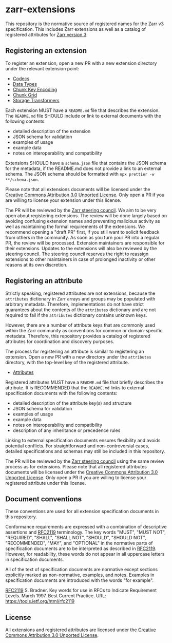 # zarr-extensions

This repository is the normative source of registered names for the Zarr v3 specification. This includes Zarr extensions as well as a catalog of registered attributes for [Zarr version 3](https://zarr-specs.readthedocs.io/en/latest/v3/core/v3.0.html).

## Registering an extension

To register an extension, open a new PR with a new extension directory under the relevant extension point:

 * [Codecs](./codecs/README.md)
 * [Data Types](./data-types/README.md)
 * [Chunk Key Encoding](./chunk-key-encodings/README.md)
 * [Chunk Grid](./chunk-grids/README.md)
 * [Storage Transformers](./storage-transformers/README.md)

Each extension MUST have a `README.md` file that describes the extension.
The `README.md` file SHOULD include or link to external documents with the following contents:

- detailed description of the extension
- JSON schema for validation
- examples of usage
- example data
- notes on interoperability and compatibility

Extensions SHOULD have a `schema.json` file that contains the JSON schema for the metadata, if the README.md does not provide a link to an external schema.
The JSON schema should be formatted with `npx prettier -w **/schema.json`.

Please note that all extensions documents will be licensed under the [Creative Commons Attribution 3.0 Unported License](https://creativecommons.org/licenses/by/3.0/).
Only open a PR if you are willing to license your extension under this license.

The PR will be reviewed by the [Zarr steering council](https://github.com/orgs/zarr-developers/teams/steering-council).
We aim to be very open about registering extensions.
The review will be done largely based on avoiding confusing extension names and preventing malicious activity as well as maintaining the formal requirements of the extensions.
We recommend opening a "draft PR" first, if you still want to solicit feedback from others in the community. As soon as you turn your PR into a regular PR, the review will be processed.
Extension maintainers are responsible for their extensions.
Updates to the extensions will also be reviewed by the steering council.
The steering council reserves the right to reassign extensions to other maintainers in case of prolonged inactivity or other reasons at its own discretion.

## Registering an attribute

Strictly speaking, registered attributes are not extensions, because the `attributes` dictionary in Zarr arrays and groups may be populated with arbitrary metadata.
Therefore, implementations do not have strict guarantees about the contents of the `attributes` dictionary and are not required to fail if the `attributes` dictionary contains unknown keys.

However, there are a number of attribute keys that are commonly used within the Zarr community as conventions for common or domain-specific metadata.
Therefore, this repository provides a catalog of registered attributes for coordination and discovery purposes.

The process for registering an attribute is similar to registering an extension.
Open a new PR with a new directory under the `attributes` directory, with the top-level key of the registered attribute.

 * [Attributes](./attributes/README.md)

Registered attributes MUST have a `README.md` file that briefly describes the attribute.
It is RECOMMENDED that the `README.md` links to external specification documents with the following contents:

- detailed description of the attribute key(s) and structure
- JSON schema for validation
- examples of usage
- example data
- notes on interoperability and compatibility
- description of any inheritance or precedence rules

Linking to external specification documents ensures flexibility and avoids potential conflicts. 
For straightforward and non-controversial cases, detailed specifications and schemas may still be included in this repository.

The PR will be reviewed by the [Zarr steering council](https://github.com/orgs/zarr-developers/teams/steering-council) using the same review process as for extensions.
Please note that all registered attributes documents will be licensed under the [Creative Commons Attribution 3.0 Unported License](https://creativecommons.org/licenses/by/3.0/).
Only open a PR if you are willing to license your registered attribute under this license.


## Document conventions

These conventions are used for all extension specification documents in this repository.

Conformance requirements are expressed with a combination of descriptive
assertions and [RFC2119] terminology. The key words "MUST", "MUST NOT",
"REQUIRED", "SHALL", "SHALL NOT", "SHOULD", "SHOULD NOT", "RECOMMENDED", "MAY",
and "OPTIONAL" in the normative parts of specification documents are to be interpreted as
described in [RFC2119]. However, for readability, these words do not appear in
all uppercase letters in specification documents.

All of the text of specification documents are normative except sections explicitly
marked as non-normative, examples, and notes. Examples in specification documents are
introduced with the words "for example".

[RFC2119] S. Bradner. Key words for use in RFCs to Indicate
   Requirement Levels. March 1997. Best Current Practice. URL:
   https://tools.ietf.org/html/rfc2119

[RFC2119]: https://tools.ietf.org/html/rfc2119

## License

All extensions and registered attributes are licensed under the [Creative Commons Attribution 3.0 Unported License](https://creativecommons.org/licenses/by/3.0/).
